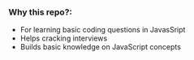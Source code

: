 ### Why this repo?:
- For learning basic coding questions in JavasSript
- Helps cracking interviews
- Builds basic knowledge on JavaScript concepts
